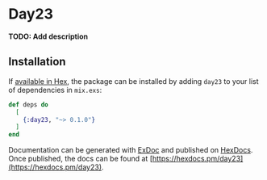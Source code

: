 # Day23

**TODO: Add description**

## Installation

If [available in Hex](https://hex.pm/docs/publish), the package can be installed
by adding `day23` to your list of dependencies in `mix.exs`:

```elixir
def deps do
  [
    {:day23, "~> 0.1.0"}
  ]
end
```

Documentation can be generated with [ExDoc](https://github.com/elixir-lang/ex_doc)
and published on [HexDocs](https://hexdocs.pm). Once published, the docs can
be found at [https://hexdocs.pm/day23](https://hexdocs.pm/day23).


